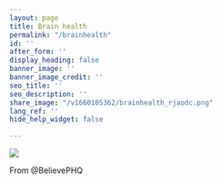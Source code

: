 ```yaml
---
layout: page
title: Brain health
permalink: "/brainhealth"
id: ''
after_form: ''
display_heading: false
banner_image: ''
banner_image_credit: ''
seo_title: ''
seo_description: ''
share_image: "/v1660105362/brainhealth_rjaodc.png"
lang_ref: ''
hide_help_widget: false

---
```

  
![](https://res.cloudinary.com/combataddictionchq/v1660105362/brainhealth_rjaodc.png)

From @BelievePHQ